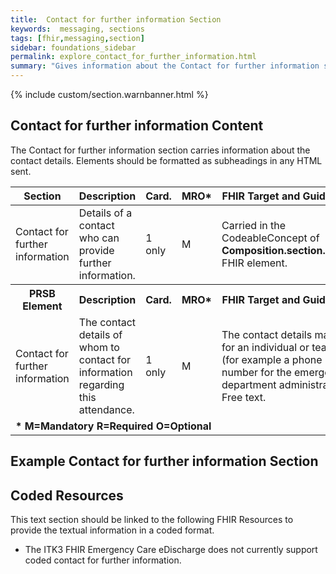 ```yaml
---
title:  Contact for further information Section
keywords:  messaging, sections
tags: [fhir,messaging,section]
sidebar: foundations_sidebar
permalink: explore_contact_for_further_information.html
summary: "Gives information about the Contact for further information section"
---
```


{% include custom/section.warnbanner.html %}

## Contact for further information Content ##
The Contact for further information section carries information about the contact details. Elements should be formatted as subheadings in any HTML sent.

<table style="width:100%;max-width: 100%;">
	<thead>
		<tr>
			<th width="15%">Section</th>
			<th width="35%">Description</th>
			<th width="5%">Card.</th>
			<th width="5%">MRO*</th>
			<th width="40%">FHIR Target and Guidance</th>
		</tr>
	</thead>
 <tbody>
  <tr>
   <td>Contact for further information</td>
   <td>Details of a contact who can provide further information.</td>
   <td>1 only</td>
   <td>M</td>
   	<td>Carried in the CodeableConcept of <b>Composition.section.code</b> FHIR element.</td>
  </tr>
		<tr>
			<th>PRSB Element</th>
			<th>Description</th>
			<th>Card.</th>
			<th>MRO*</th>
			<th>FHIR Target and Guidance</th>		
		</tr>
  <tr>
   <td>Contact for further information</td>
   <td>The contact details of whom to contact for information regarding this attendance.</td>
   <td>1 only</td>
   <td>M</td>
   <td>The contact details may be for an individual or team (for example a phone number for the emergency department administrator). Free text.</td>
  </tr>
		<tr>
		<td colspan="5"><b>* M=Mandatory R=Required O=Optional</b></td>
		</tr>
 </tbody>
</table>

##  Example Contact for further information Section ##

<script src="https://gist.github.com/IOPS-DEV/2fc82c41a8105e6cb66b03c59dccdc24.js"></script>

## Coded Resources ##

This text section should be linked to the following FHIR Resources to provide the textual information in a coded format.

- The ITK3 FHIR Emergency Care eDischarge does not currently support coded contact for further information.






